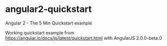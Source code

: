 # angular2-quickstart
Angular 2 - The 5 Min Quickstart example


Working quickstart example from https://angular.io/docs/js/latest/quickstart.html with AngularJS 2.0.0-beta.0
